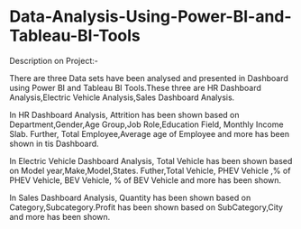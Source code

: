 # Data-Analysis-Using-Power-BI-and-Tableau-BI-Tools

Description on Project:-

There are three Data sets have been analysed and presented in Dashboard using Power BI and Tableau BI Tools.These three are HR Dashboard Analysis,Electric Vehicle Analysis,Sales Dashboard Analysis.

In HR Dashboard Analysis, Attrition has been shown based on Department,Gender,Age Group,Job Role,Education Field, Monthly Income Slab. Further, Total Employee,Average age of Employee and 
more has been shown in tis Dashboard.

In Electric Vehicle Dashboard Analysis, Total Vehicle has been shown based on Model year,Make,Model,States. Futher,Total Vehicle, PHEV Vehicle ,% of PHEV Vehicle, BEV Vehicle, % of BEV Vehicle and more has been shown.

In Sales Dashboard Analysis, Quantity has been shown based on Category,Subcategory.Profit has been shown based on SubCategory,City and more has been shown.
